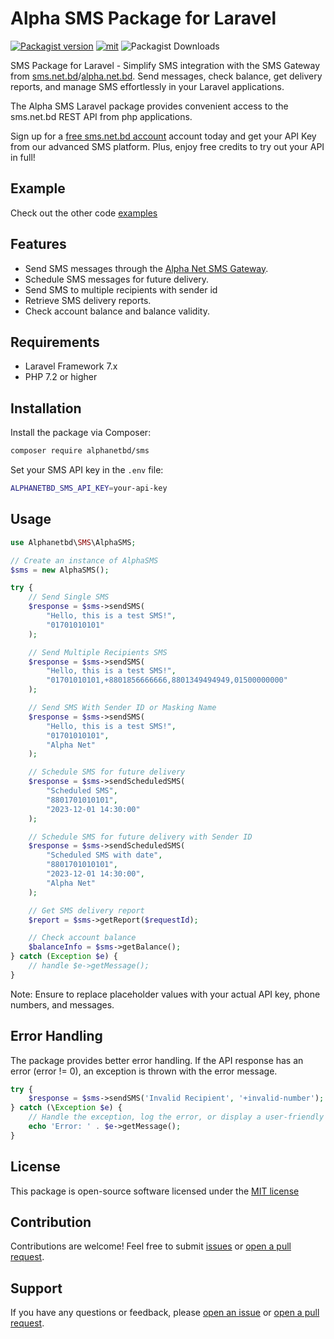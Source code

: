 # Alpha SMS Package for Laravel

[![Packagist version](https://img.shields.io/packagist/v/alphanetbd/sms)](https://packagist.org/packages/alphanetbd/sms) [![mit](https://img.shields.io/badge/License-MIT-green
)](https://packagist.org/packages/alphanetbd/sms) ![Packagist Downloads](https://img.shields.io/packagist/dt/alphanetbd/sms)

SMS Package for Laravel - Simplify SMS integration with the SMS Gateway from [sms.net.bd](https://www.sms.net.bd/api)/[alpha.net.bd](https://alpha.net.bd/SMS/API/). Send messages, check balance, get delivery reports, and manage SMS effortlessly in your Laravel applications.

The Alpha SMS Laravel package provides convenient access to the sms.net.bd REST API from php applications.

Sign up for a [free sms.net.bd account](https://www.sms.net.bd/signup/) account today and get your API Key from our advanced SMS platform. Plus, enjoy free credits to try out your API in full!

## Example
 Check out the other code [examples](https://www.sms.net.bd/api#:~:text=SMS%20API%20Code-,samples,-.)

## Features

- Send SMS messages through the [Alpha Net SMS Gateway](https://www.sms.net.bd).
- Schedule SMS messages for future delivery.
- Send SMS to multiple recipients with sender id
- Retrieve SMS delivery reports.
- Check account balance and balance validity.

## Requirements

- Laravel Framework 7.x
- PHP 7.2 or higher

## Installation

Install the package via Composer:

```bash
composer require alphanetbd/sms
```

Set your SMS API key in the `.env` file:

```bash
ALPHANETBD_SMS_API_KEY=your-api-key
```

## Usage

```php
use Alphanetbd\SMS\AlphaSMS;

// Create an instance of AlphaSMS
$sms = new AlphaSMS();

try {
    // Send Single SMS
    $response = $sms->sendSMS(
        "Hello, this is a test SMS!",
        "01701010101"
    );

    // Send Multiple Recipients SMS
    $response = $sms->sendSMS(
        "Hello, this is a test SMS!",
        "01701010101,+8801856666666,8801349494949,01500000000"
    );

    // Send SMS With Sender ID or Masking Name
    $response = $sms->sendSMS(
        "Hello, this is a test SMS!",
        "01701010101",
        "Alpha Net"
    );

    // Schedule SMS for future delivery
    $response = $sms->sendScheduledSMS(
        "Scheduled SMS",
        "8801701010101",
        "2023-12-01 14:30:00"
    );

    // Schedule SMS for future delivery with Sender ID
    $response = $sms->sendScheduledSMS(
        "Scheduled SMS with date",
        "8801701010101",
        "2023-12-01 14:30:00",
        "Alpha Net"
    );

    // Get SMS delivery report
    $report = $sms->getReport($requestId);

    // Check account balance
    $balanceInfo = $sms->getBalance();
} catch (Exception $e) {
    // handle $e->getMessage();
}
```

Note: Ensure to replace placeholder values with your actual API key, phone numbers, and messages.

## Error Handling

The package provides better error handling. If the API response has an error (error != 0), an exception is thrown with the error message.

```php
try {
    $response = $sms->sendSMS('Invalid Recipient', '+invalid-number');
} catch (\Exception $e) {
    // Handle the exception, log the error, or display a user-friendly message.
    echo 'Error: ' . $e->getMessage();
}
```

## License

This package is open-source software licensed under the [MIT license](LICENSE.md)

## Contribution

Contributions are welcome! Feel free to submit [issues](https://github.com/alphanetbd/alpha-sms-laravel/issues) or [open a pull request](https://github.com/alphanetbd/alpha-sms-laravel/pulls).

## Support

If you have any questions or feedback, please [open an issue](https://github.com/alphanetbd/alpha-sms-laravel/issues) or [open a pull request](https://github.com/alphanetbd/alpha-sms-laravel/pulls).
